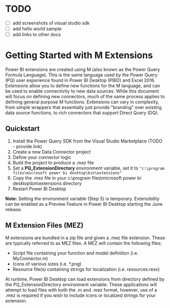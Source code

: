 # TODO
- [ ] add screenshots of visual studio sdk
- [ ] add hello world sample
- [ ] add links to other docs

# Getting Started with M Extensions
Power BI extensions are created using M (also known as the Power Query Formula Language). This is the same language used by the Power Query (PQ) user experience found in Power BI Desktop (PBID) and Excel 2016. Extensions allow you to define new functions for the M language, and can be used to enable connectivity to new data sources. While this document will focus on defining new connectors, much of the same process applies to defining general purpose M functions. Extensions can vary in complexity, from simple wrappers that essentially just provide "branding" over existing data source functions, to rich connectors that support Direct Query (DQ).

## Quickstart
1. Install the Power Query SDK from the Visual Studio Marketplace (TODO - provide link)
2. Create a new Data Connector project
3. Define your connector logic
4. Build the project to produce a .mez file
5. Set a **PQ_ExtensionDirectory** environment variable, set it to `"c:\program files\microsoft power bi desktop\bin\extensions"`
6. Copy the .mez file in your c:\program files\microsoft power bi desktop\bin\extensions directory
7. Restart Power BI Desktop 

**Note:** Setting the environment variable (Step 5) is temporary. Extensibility can be enabled as a Preview Feature in Power BI Desktop starting the June release.

## M Extension Files (MEZ)
M extensions are bundled in a zip file and given a .mez file extension. These are typically referred to as MEZ files. A MEZ will contain the following files: 
* Script file containing your function and model definition (i.e. MyConnector.m)
* Icons of various sizes (i.e. *.png)
* Resource file(s) containing strings for localization (i.e. resources.resx)

At runtime, Power BI Desktop can load extensions from directory defined by the PQ_ExtensionDirectory environment variable. These applications will attempt to load files with both the .m and .mez format, however, use of a .mez is required if you wish to include icons or localized strings for your extension.


